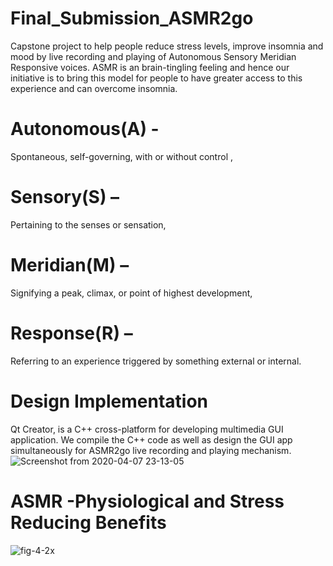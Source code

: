 # Final_Submission_ASMR2go
Capstone project to help people reduce stress levels, improve insomnia and mood by live recording and playing of Autonomous Sensory Meridian Responsive voices. ASMR is an brain-tingling feeling and hence our initiative is to bring this model for people to have greater access to this experience and can overcome insomnia. 
# Autonomous(A) - 
  Spontaneous, self-governing, with or without control , 
# Sensory(S) – 
  Pertaining to the senses or sensation, 
# Meridian(M) – 
  Signifying a peak, climax, or point of highest development, 
# Response(R) – 
  Referring to an experience triggered by something external or internal.

# Design Implementation 
Qt Creator, is a C++ cross-platform for developing multimedia GUI application. We compile the C++ code as well as design the  GUI app simultaneously for ASMR2go live recording and playing mechanism.
![Screenshot from 2020-04-07 23-13-05](https://user-images.githubusercontent.com/55197733/78741284-eff8ce80-7926-11ea-8ea5-54ca5b4e7f71.png) 


# ASMR -Physiological and Stress Reducing Benefits
![fig-4-2x](https://user-images.githubusercontent.com/55197733/79938363-67038c00-842a-11ea-91db-cd3c91a63a00.jpg)





